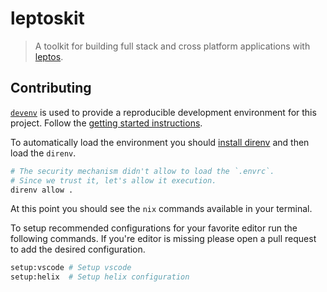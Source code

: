 # leptoskit

> A toolkit for building full stack and cross platform applications with [leptos](https://github.com/leptos-rs/leptos).

## Contributing

[`devenv`](https://devenv.sh/) is used to provide a reproducible development environment for this project. Follow the [getting started instructions](https://devenv.sh/getting-started/).

To automatically load the environment you should [install direnv](https://devenv.sh/automatic-shell-activation/) and then load the `direnv`.

```bash
# The security mechanism didn't allow to load the `.envrc`.
# Since we trust it, let's allow it execution.
direnv allow .
```

At this point you should see the `nix` commands available in your terminal.

To setup recommended configurations for your favorite editor run the following commands. If you're editor is missing please open a pull request to add the desired configuration.

```bash
setup:vscode # Setup vscode
setup:helix  # Setup helix configuration
```
